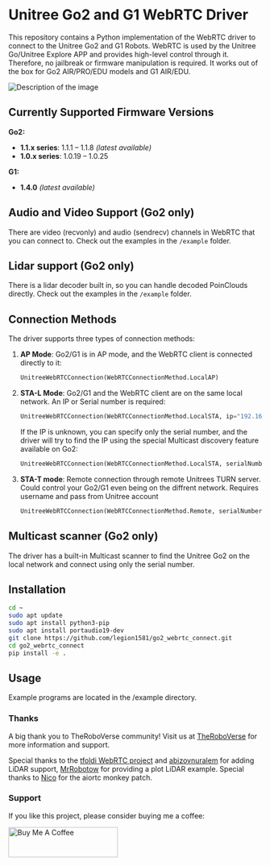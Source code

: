 # Unitree Go2 and G1 WebRTC Driver

This repository contains a Python implementation of the WebRTC driver to connect to the Unitree Go2 and G1 Robots. WebRTC is used by the Unitree Go/Unitree Explore APP and provides high-level control through it. Therefore, no jailbreak or firmware manipulation is required. It works out of the box for Go2 AIR/PRO/EDU models and G1 AIR/EDU.

![Description of the image](./images/screenshot_1.png)

## Currently Supported Firmware Versions

**Go2:**
- **1.1.x series**: 1.1.1 – 1.1.8 *(latest available)*
- **1.0.x series**: 1.0.19 – 1.0.25

**G1:**
- **1.4.0** *(latest available)*

## Audio and Video Support (Go2 only)

There are video (recvonly) and audio (sendrecv) channels in WebRTC that you can connect to. Check out the examples in the `/example` folder.

## Lidar support (Go2 only)

There is a lidar decoder built in, so you can handle decoded PoinClouds directly. Check out the examples in the `/example` folder.

## Connection Methods

The driver supports three types of connection methods:

1. **AP Mode**: Go2/G1 is in AP mode, and the WebRTC client is connected directly to it:

    ```python
    UnitreeWebRTCConnection(WebRTCConnectionMethod.LocalAP)
    ```

2. **STA-L Mode**: Go2/G1 and the WebRTC client are on the same local network. An IP or Serial number is required:

    ```python
    UnitreeWebRTCConnection(WebRTCConnectionMethod.LocalSTA, ip="192.168.8.181")
    ```


    If the IP is unknown, you can specify only the serial number, and the driver will try to find the IP using the special Multicast discovery feature available on Go2:

    ```python
    UnitreeWebRTCConnection(WebRTCConnectionMethod.LocalSTA, serialNumber="B42D2000XXXXXXXX")
    ```

3. **STA-T mode**: Remote connection through remote Unitrees TURN server. Could control your Go2/G1 even being on the diffrent network. Requires username and pass from Unitree account

    ```python
    UnitreeWebRTCConnection(WebRTCConnectionMethod.Remote, serialNumber="B42D2000XXXXXXXX", username="email@gmail.com", password="pass")
    ```

## Multicast scanner (Go2 only)
The driver has a built-in Multicast scanner to find the Unitree Go2 on the local network and connect using only the serial number.


## Installation

```sh
cd ~
sudo apt update
sudo apt install python3-pip
sudo apt install portaudio19-dev
git clone https://github.com/legion1581/go2_webrtc_connect.git
cd go2_webrtc_connect
pip install -e .
```

## Usage 
Example programs are located in the /example directory.

### Thanks

A big thank you to TheRoboVerse community! Visit us at [TheRoboVerse](https://theroboverse.com) for more information and support.

Special thanks to the [tfoldi WebRTC project](https://github.com/tfoldi/go2-webrtc) and [abizovnuralem](https://github.com/abizovnuralem) for adding LiDAR support, [MrRobotow](https://github.com/MrRobotoW) for providing a plot LiDAR example. Special thanks to [Nico](https://github.com/oulianov) for the aiortc monkey patch.

 
### Support

If you like this project, please consider buying me a coffee:

<a href="https://www.buymeacoffee.com/legion1581" target="_blank"><img src="https://cdn.buymeacoffee.com/buttons/v2/default-yellow.png" alt="Buy Me A Coffee" style="height: 60px !important;width: 217px !important;" ></a>
